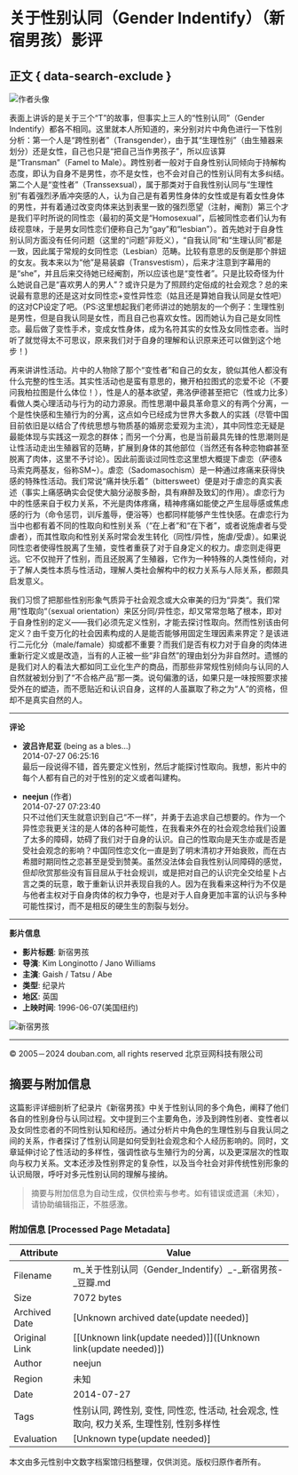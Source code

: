 # 关于性别认同（Gender Indentify）（新宿男孩）影评

## 正文 { data-search-exclude }


![作者头像](https://img1.doubanio.com/icon/u64281710-19.jpg)

表面上讲诉的是关于三个“T”的故事，但事实上三人的“性别认同”（Gender Indentify）都各不相同。这里就本人所知道的，来分别对片中角色进行一下性别分析：第一个人是“跨性别者”（Transgender），由于其“生理性别”（由生殖器来划分）还是女性，自己也只是“把自己当作男孩子”，所以应该算是“Transman”（Famel to Male）。跨性别者一般对于自身性别认同倾向于持解构态度，即认为自身不是男性，亦不是女性，也不会对自己的性别认同有太多纠结。第二个人是“变性者”（Transsexsual），属于那类对于自我性别认同与“生理性别”有着强烈矛盾冲突感的人，认为自己是有着男性身体的女性或是有着女性身体的男性，并有着通过改变肉体来达到表里一致的强烈愿望（注射，阉割）第三个才是我们平时所说的同性恋（最初的英文是“Homosexual”，后被同性恋者们认为有歧视意味，于是男女同性恋们便称自己为“gay”和“lesbian”）。首先她对于自身性别认同方面没有任何问题（这里的“问题”非贬义），“自我认同”和“生理认同”都是一致，因此属于常规的女同性恋（Lesbian）范畴。比较有意思的反倒是那个胖妞的女友。我本来以为“他”是易装癖（Transvestism），后来才注意到字幕用的是“she”，并且后来交待她已经阉割，所以应该也是“变性者”。只是比较奇怪为什么她说自己是“喜欢男人的男人”？或许只是为了照顾约定俗成的社会观念？总的来说最有意思的还是这对女同性恋+变性异性恋（姑且还是算她自我认同是女性吧）的这对CP设定了吧。（PS:这里想起我们老师讲过的她朋友的一个例子：生理性别是男性，但是自我认同是女性，而且自己也喜欢女性。因而她认为自己是女同性恋。最后做了变性手术，变成女性身体，成为名符其实的女性及女同性恋者。当时听了就觉得太不可思议，原来我们对于自身的理解和认识原来还可以做到这个地步！)

再来讲讲性活动。片中的人物除了那个“变性者”和自己的女友，貌似其他人都没有什么完整的性生活。其实性活动也是蛮有意思的，撇开柏拉图式的恋爱不论（不要问我柏拉图是什么体位！），性是人的基本欲望，弗洛伊德甚至把它（性或力比多）看做人类心理活动与行为的动力源泉。而性思潮中最具革命意义的有两个分离，一个是性快感和生殖行为的分离，这点如今已经成为世界大多数人的实践（尽管中国目前依旧是以结合了传统思想与物质基的婚房恋爱观为主流），其中同性恋无疑是最能体现与实践这一观念的群体；而另一个分离，也是当前最具先锋的性思潮则是让性活动走出生殖器官的范畴，扩展到身体的其他部位（当然还有各种恋物癖甚至脱离了肉体，这里不予讨论）。因此前面谈过同性恋这里想大概提下虐恋（萨德&马索克两基友，俗称SM~）。虐恋（Sadomasochism）是一种通过疼痛来获得快感的特殊性活动。我们常说“痛并快乐着”（bittersweet）便是对于虐恋的真实表述（事实上痛感确实会促使大脑分泌胺多酚，具有麻醉及致幻的作用）。虐恋行为中的性感来自于权力关系，不光是肉体疼痛，精神疼痛如能使之产生屈辱感或焦虑感的行为（命令惩罚，训斥羞辱，便浴等）也都同样能够产生性快感。在虐恋行为当中也都有着不同的性取向和性别关系（“在上者”和“在下者”，或者说施虐者与受虐者），而其性取向和性别关系时常会发生转化（同性/异性，施虐/受虐）。如果说同性恋者使得性脱离了生殖，变性者重获了对于自身定义的权力。虐恋则走得更远。它不仅抛开了性别，而且还脱离了生殖器，它作为一种特殊的人类性倾向，对于了解人类性本质与性活动，理解人类社会解构中的权力关系与人际关系，都颇具启发意义。

我们习惯了把那些性别形象气质异于社会观念或大众审美的归为“异类“。我们常用”性取向“（sexual orientation）来区分同/异性恋，却又常常忽略了根本，即对于自身性别的定义——我们必须先定义性别，才能去探讨性取向。然而性别该由何定义？由千变万化的社会因素构成的人是能否能够用固定生理因素来界定？是该进行二元化分（male/famale）抑或都不重要？而我们是否有权力对于自身的肉体进重新行定义或是改造，当有的人正被一些“非自然”的理由划分为非自然时。遗憾的是我们对人的看法大都如同工业化生产的商品，而那些非常规性别倾向与认同的人自然就被划分到了“不合格产品”那一类。说句偏激的话，如果只是一味按照要求接受外在的塑造，而不愿贴近和认识自身，这样的人虽赢取了称之为“人”的资格，但却不是真实自然的人。

---

**评论**

- **波吕许尼亚** (being as a bles...)  
  2014-07-27 06:25:16  
  最后一段说得不错，首先要定义性别，然后才能探讨性取向。我想，影片中的每个人都有自己的对于性别的定义或者叫建构。

- **neejun** (作者)  
  2014-07-27 07:23:40  
  只不过他们天生就意识到自己“不一样”，并勇于去追求自己想要的。作为一个异性恋我更关注的是人体的各种可能性，在我看来外在的社会观念给我们设置了太多的障碍，妨碍了我们对于自身的认识。自己的性取向是天生亦或是否是受社会观念的影响？中国同性恋文化一直是到了明末清初才开始衰败，而在古希腊时期同性之恋甚至是受到赞美。虽然没法体会自我性别认同障碍的感觉，但却欣赏那些没有盲目屈从于社会规训，或是把对自己的认识完全交给星卜占言之类的玩意，敢于重新认识并表现自我的人。因为在我看来这种行为不仅是与他者主权对于自身肉体的权力争夺，也是对于人自身更加丰富的认识与多种可能性探讨，而不是相反的硬生生的割裂与划分。

---

**影片信息**

- **影片标题**: 新宿男孩
- **导演**: Kim Longinotto / Jano Williams
- **主演**: Gaish / Tatsu / Abe
- **类型**: 纪录片
- **地区**: 英国
- **上映时间**: 1996-06-07(美国纽约)

![新宿男孩](https://img3.doubanio.com/view/photo/s_ratio_poster/public/p2512248767.webp)

---

© 2005－2024 douban.com, all rights reserved 北京豆网科技有限公司
<!-- tcd_original_link https://m.douban.com/movie/review/6763799/ -->


## 摘要与附加信息

<!-- tcd_abstract -->
这篇影评详细剖析了纪录片《新宿男孩》中关于性别认同的多个角色，阐释了他们各自的性别身份与认同过程。文中提到三个主要角色，涉及到跨性别者、变性者以及女同性恋者的不同性别认知和经历。通过分析片中角色的生理性别与自我认同之间的关系，作者探讨了性别认同是如何受到社会观念和个人经历影响的。同时，文章延伸讨论了性活动的多样性，强调性欲与生殖行为的分离，以及更深层次的性取向与权力关系。文本还涉及性别界定的复杂性，以及当今社会对非传统性别形象的认识局限，呼吁对多元性别认同的理解与接纳。
<!-- tcd_abstract_end -->

> 摘要与附加信息为自动生成，仅供检索与参考。如有错误或遗漏（未知），请协助编辑指正，不胜感激。

### 附加信息 [Processed Page Metadata]

| Attribute       | Value                                  |
|-----------------|----------------------------------------|
| Filename        | m_关于性别认同（Gender_Indentify）_-_新宿男孩-_豆瓣.md                             |
| Size            | 7072 bytes                           |
| Archived Date   | [Unknown archived date(update needed)]                             |
| Original Link   | [[Unknown link(update needed)]]([Unknown link(update needed)])                       |
| Author          | neejun                               |
| Region          | 未知                               |
| Date            | 2014-07-27                                 |
| Tags            | 性别认同, 跨性别, 变性, 同性恋, 性活动, 社会观念, 性取向, 权力关系, 生理性别, 性别多样性                                 |
| Evaluation            | [Unknown type(update needed)]                                 |
<!-- tcd_table_end -->

本文由多元性别中文数字档案馆归档整理，仅供浏览。版权归原作者所有。
